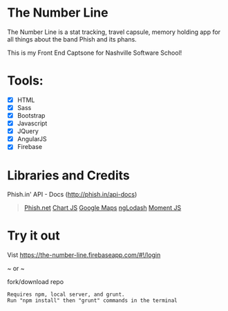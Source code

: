 # The Number Line

The Number Line is a stat tracking, travel capsule, memory holding app for all things about the band Phish and its phans.

This is my Front End Captsone for Nashville Software School!

# Tools:

- [x] HTML 
- [x] Sass 
- [x] Bootstrap 
- [x] Javascript 
- [x] JQuery 
- [x] AngularJS 
- [x] Firebase

# Libraries and Credits

Phish.in' API - Docs (http://phish.in/api-docs)
>[Phish.net](http://phish.net/)
>[Chart JS](http://www.chartjs.org/)
>[Google Maps](https://developers.google.com/maps/)
>[ngLodash](https://github.com/rockabox/ng-lodash)
>[Moment JS](https://momentjs.com/)

# Try it out

Vist https://the-number-line.firebaseapp.com/#!/login

~ or ~

fork/download repo 

```
Requires npm, local server, and grunt.
Run "npm install" then "grunt" commands in the terminal  
```